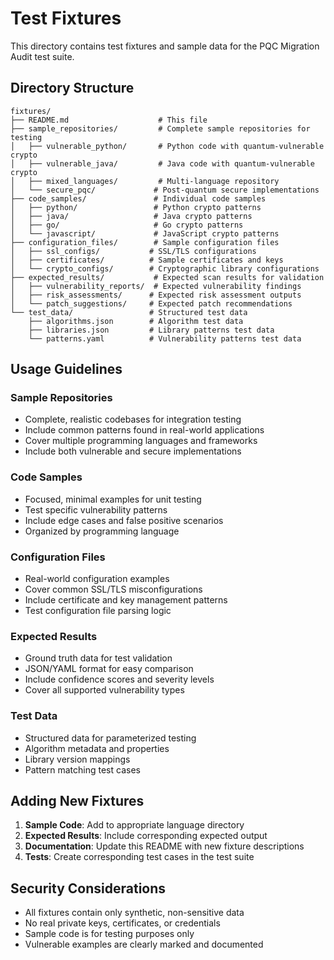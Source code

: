 # Test Fixtures

This directory contains test fixtures and sample data for the PQC Migration Audit test suite.

## Directory Structure

```
fixtures/
├── README.md                    # This file
├── sample_repositories/         # Complete sample repositories for testing
│   ├── vulnerable_python/       # Python code with quantum-vulnerable crypto
│   ├── vulnerable_java/         # Java code with quantum-vulnerable crypto
│   ├── mixed_languages/         # Multi-language repository
│   └── secure_pqc/             # Post-quantum secure implementations
├── code_samples/               # Individual code samples
│   ├── python/                 # Python crypto patterns
│   ├── java/                   # Java crypto patterns
│   ├── go/                     # Go crypto patterns
│   └── javascript/             # JavaScript crypto patterns
├── configuration_files/        # Sample configuration files
│   ├── ssl_configs/           # SSL/TLS configurations
│   ├── certificates/          # Sample certificates and keys
│   └── crypto_configs/        # Cryptographic library configurations
├── expected_results/           # Expected scan results for validation
│   ├── vulnerability_reports/  # Expected vulnerability findings
│   ├── risk_assessments/      # Expected risk assessment outputs
│   └── patch_suggestions/     # Expected patch recommendations
└── test_data/                 # Structured test data
    ├── algorithms.json        # Algorithm test data
    ├── libraries.json         # Library patterns test data
    └── patterns.yaml          # Vulnerability patterns test data
```

## Usage Guidelines

### Sample Repositories
- Complete, realistic codebases for integration testing
- Include common patterns found in real-world applications
- Cover multiple programming languages and frameworks
- Include both vulnerable and secure implementations

### Code Samples
- Focused, minimal examples for unit testing
- Test specific vulnerability patterns
- Include edge cases and false positive scenarios
- Organized by programming language

### Configuration Files
- Real-world configuration examples
- Cover common SSL/TLS misconfigurations
- Include certificate and key management patterns
- Test configuration file parsing logic

### Expected Results
- Ground truth data for test validation
- JSON/YAML format for easy comparison
- Include confidence scores and severity levels
- Cover all supported vulnerability types

### Test Data
- Structured data for parameterized testing
- Algorithm metadata and properties
- Library version mappings
- Pattern matching test cases

## Adding New Fixtures

1. **Sample Code**: Add to appropriate language directory
2. **Expected Results**: Include corresponding expected output
3. **Documentation**: Update this README with new fixture descriptions
4. **Tests**: Create corresponding test cases in the test suite

## Security Considerations

- All fixtures contain only synthetic, non-sensitive data
- No real private keys, certificates, or credentials
- Sample code is for testing purposes only
- Vulnerable examples are clearly marked and documented